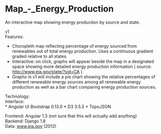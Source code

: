 # Map_-_Energy_Production
An interactive map showing energy production by source and state.

v1<br>
Features:<br>
   - Choropleth map reflecting percentage of energy 
   sourced from renewables out of total energy production. Uses a 
   continuous gradient graded relative to all states.<br>
   - Interactive: on click, graphs will appear beside the map in a 
   designated space showing more detailed energy production 
   information ( source: http://www.eia.gov/state/?sid=CA ).<br>
   - Graphs in v1 will include a pie chart showing the relative 
   percentages of different renewable energy sources among all 
   renewable energy production as well as a bar chart comparing 
   energy production sources.<br>

Technology:<br>
   Interface:<br>
      * Angular UI Bootstrap 0.13.0
      * D3 3.5.5
      * TopoJSON
   
   Frontend: Angular 1.3 (not sure that this will actually add anything)<br>
   Backend: Django 1.8<br>
   Data: www.eia.gov (2012)<br>
